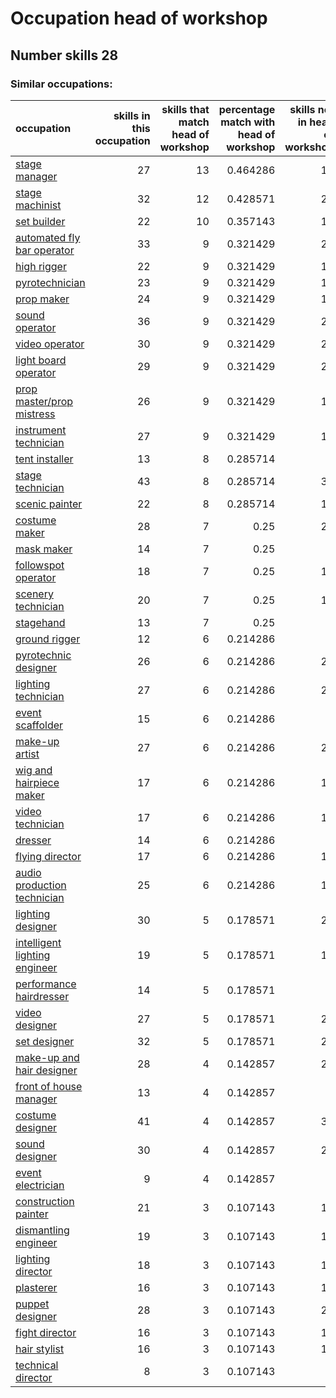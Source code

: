 # Occupation head of workshop
## Number skills 28
### Similar occupations:
| occupation                                                        |   skills in this occupation |   skills that match head of workshop |   percentage match with head of workshop |   skills not in head of workshop |
|:------------------------------------------------------------------|----------------------------:|-------------------------------------:|-----------------------------------------:|---------------------------------:|
| [stage manager](stage_manager.md)                                 |                          27 |                                   13 |                                 0.464286 |                               14 |
| [stage machinist](stage_machinist.md)                             |                          32 |                                   12 |                                 0.428571 |                               20 |
| [set builder](set_builder.md)                                     |                          22 |                                   10 |                                 0.357143 |                               12 |
| [automated fly bar operator](automated_fly_bar_operator.md)       |                          33 |                                    9 |                                 0.321429 |                               24 |
| [high rigger](high_rigger.md)                                     |                          22 |                                    9 |                                 0.321429 |                               13 |
| [pyrotechnician](pyrotechnician.md)                               |                          23 |                                    9 |                                 0.321429 |                               14 |
| [prop maker](prop_maker.md)                                       |                          24 |                                    9 |                                 0.321429 |                               15 |
| [sound operator](sound_operator.md)                               |                          36 |                                    9 |                                 0.321429 |                               27 |
| [video operator](video_operator.md)                               |                          30 |                                    9 |                                 0.321429 |                               21 |
| [light board operator](light_board_operator.md)                   |                          29 |                                    9 |                                 0.321429 |                               20 |
| [prop master/prop mistress](prop_master-prop_mistress.md)         |                          26 |                                    9 |                                 0.321429 |                               17 |
| [instrument technician](instrument_technician.md)                 |                          27 |                                    9 |                                 0.321429 |                               18 |
| [tent installer](tent_installer.md)                               |                          13 |                                    8 |                                 0.285714 |                                5 |
| [stage technician](stage_technician.md)                           |                          43 |                                    8 |                                 0.285714 |                               35 |
| [scenic painter](scenic_painter.md)                               |                          22 |                                    8 |                                 0.285714 |                               14 |
| [costume maker](costume_maker.md)                                 |                          28 |                                    7 |                                 0.25     |                               21 |
| [mask maker](mask_maker.md)                                       |                          14 |                                    7 |                                 0.25     |                                7 |
| [followspot operator](followspot_operator.md)                     |                          18 |                                    7 |                                 0.25     |                               11 |
| [scenery technician](scenery_technician.md)                       |                          20 |                                    7 |                                 0.25     |                               13 |
| [stagehand](stagehand.md)                                         |                          13 |                                    7 |                                 0.25     |                                6 |
| [ground rigger](ground_rigger.md)                                 |                          12 |                                    6 |                                 0.214286 |                                6 |
| [pyrotechnic designer](pyrotechnic_designer.md)                   |                          26 |                                    6 |                                 0.214286 |                               20 |
| [lighting technician](lighting_technician.md)                     |                          27 |                                    6 |                                 0.214286 |                               21 |
| [event scaffolder](event_scaffolder.md)                           |                          15 |                                    6 |                                 0.214286 |                                9 |
| [make-up artist](make-up_artist.md)                               |                          27 |                                    6 |                                 0.214286 |                               21 |
| [wig and hairpiece maker](wig_and_hairpiece_maker.md)             |                          17 |                                    6 |                                 0.214286 |                               11 |
| [video technician](video_technician.md)                           |                          17 |                                    6 |                                 0.214286 |                               11 |
| [dresser](dresser.md)                                             |                          14 |                                    6 |                                 0.214286 |                                8 |
| [flying director](flying_director.md)                             |                          17 |                                    6 |                                 0.214286 |                               11 |
| [audio production technician](audio_production_technician.md)     |                          25 |                                    6 |                                 0.214286 |                               19 |
| [lighting designer](lighting_designer.md)                         |                          30 |                                    5 |                                 0.178571 |                               25 |
| [intelligent lighting engineer](intelligent_lighting_engineer.md) |                          19 |                                    5 |                                 0.178571 |                               14 |
| [performance hairdresser](performance_hairdresser.md)             |                          14 |                                    5 |                                 0.178571 |                                9 |
| [video designer](video_designer.md)                               |                          27 |                                    5 |                                 0.178571 |                               22 |
| [set designer](set_designer.md)                                   |                          32 |                                    5 |                                 0.178571 |                               27 |
| [make-up and hair designer](make-up_and_hair_designer.md)         |                          28 |                                    4 |                                 0.142857 |                               24 |
| [front of house manager](front_of_house_manager.md)               |                          13 |                                    4 |                                 0.142857 |                                9 |
| [costume designer](costume_designer.md)                           |                          41 |                                    4 |                                 0.142857 |                               37 |
| [sound designer](sound_designer.md)                               |                          30 |                                    4 |                                 0.142857 |                               26 |
| [event electrician](event_electrician.md)                         |                           9 |                                    4 |                                 0.142857 |                                5 |
| [construction painter](construction_painter.md)                   |                          21 |                                    3 |                                 0.107143 |                               18 |
| [dismantling engineer](dismantling_engineer.md)                   |                          19 |                                    3 |                                 0.107143 |                               16 |
| [lighting director](lighting_director.md)                         |                          18 |                                    3 |                                 0.107143 |                               15 |
| [plasterer](plasterer.md)                                         |                          16 |                                    3 |                                 0.107143 |                               13 |
| [puppet designer](puppet_designer.md)                             |                          28 |                                    3 |                                 0.107143 |                               25 |
| [fight director](fight_director.md)                               |                          16 |                                    3 |                                 0.107143 |                               13 |
| [hair stylist](hair_stylist.md)                                   |                          16 |                                    3 |                                 0.107143 |                               13 |
| [technical director](technical_director.md)                       |                           8 |                                    3 |                                 0.107143 |                                5 |
